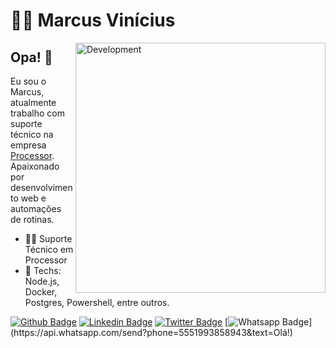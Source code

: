 # :man_technologist: Marcus Vinícius

<img src="https://raw.githubusercontent.com/MicaelliMedeiros/micaellimedeiros/master/image/computer-illustration.png" min-width="400px" max-width="400px" width="400px" align="right" alt="Development">

## Opa! 👋

Eu sou o Marcus, atualmente trabalho com suporte técnico na empresa [Processor](https://www.linkedin.com/company/processor/). Apaixonado por desenvolvimento web e automações de rotinas.

- :office_worker: Suporte Técnico em Processor
- :blue_heart: Techs: Node.js, Docker, Postgres, Powershell, entre outros.

[![Github Badge](https://img.shields.io/badge/-Github-000?style=flat-square&logo=Github&logoColor=white&link=https://github.com/vsamarcus)](https://github.com/vsamarcus)
[![Linkedin Badge](https://img.shields.io/badge/-LinkedIn-blue?style=flat-square&logo=Linkedin&logoColor=white&link=https://www.linkedin.com/in/marcus-vsa/)](https://www.linkedin.com/in/marcus-vsa)
[![Twitter Badge](https://img.shields.io/badge/-Twitter-1ca0f1?style=flat-square&labelColor=1ca0f1&logo=twitter&logoColor=white&link=https://twitter.com/lgdbittencourt)](https://twitter.com/marcus_vsa_)
[![Whatsapp Badge](https://img.shields.io/badge/-Whatsapp-4CA143?style=flat-square&labelColor=4CA143&logo=whatsapp&logoColor=white&link=https://api.whatsapp.com/send?phone=5512988344336&text=Olá!)](https://api.whatsapp.com/send?phone=5551993858943&text=Olá!)

 
